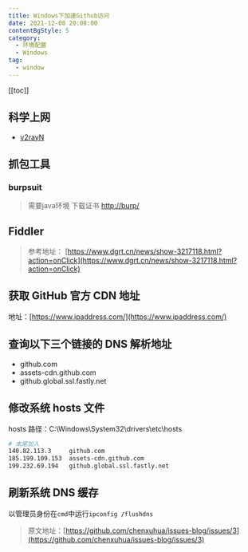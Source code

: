 ```yaml
---
title: Windows下加速Github访问
date: 2021-12-08 20:08:00
contentBgStyle: 5
category: 
  - 环境配置
  - Windows
tag: 
  - window
---
```


<!-- more -->
[[toc]]

## 科学上网

- [v2rayN](https://github.com/2dust/v2rayN/releases)

## 抓包工具

### burpsuit

> 需要java环境
> 下载证书 [http://burp/](http://burp/)

## Fiddler

> 参考地址： [https://www.dgrt.cn/news/show-3217118.html?action=onClick](https://www.dgrt.cn/news/show-3217118.html?action=onClick)

## 获取 GitHub 官方 CDN 地址

地址：[https://www.ipaddress.com/](https://www.ipaddress.com/)

## 查询以下三个链接的 DNS 解析地址

- github.com
- assets-cdn.github.com
- github.global.ssl.fastly.net

## 修改系统 hosts 文件

hosts 路径：C:\Windows\System32\drivers\etc\hosts

```bash
# 末尾加入
140.82.113.3     github.com
185.199.109.153  assets-cdn.github.com
199.232.69.194   github.global.ssl.fastly.net
```

## 刷新系统 DNS 缓存

以管理员身份在`cmd`中运行`ipconfig /flushdns`

> 原文地址：[https://github.com/chenxuhua/issues-blog/issues/3](https://github.com/chenxuhua/issues-blog/issues/3)
